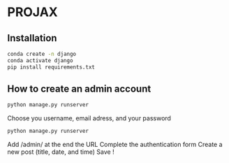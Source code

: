 # PROJAX

## Installation

```bash
conda create -n django
conda activate django
pip install requirements.txt
```

## How to create an admin account
```bash
python manage.py runserver
```
Choose you username, email adress, and your password

```bash
python manage.py runserver
```
Add /admin/ at the end the URL
Complete the authentication form
Create a new post (title, date, and time)
Save !
